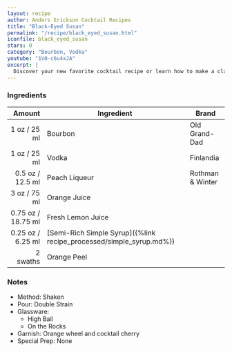 ```yaml
---
layout: recipe
author: Anders Erickson Cocktail Recipes
title: "Black-Eyed Susan"
permalink: "/recipe/black_eyed_susan.html"
iconfile: black_eyed_susan
stars: 0
category: "Bourbon, Vodka"
youtube: "1V0-c6u4xJA"
excerpt: |
  Discover your new favorite cocktail recipe or learn how to make a classic drink—like the Old Fashioned, mojito, or White Russian—right at home.
---
```


### Ingredients

|   Amount | Ingredient                                                | Brand            |
| -------: | --------------------------------------------------------- | ---------------- |
|     1 oz / 25 ml | Bourbon                                                   | Old Grand-Dad    |
|     1 oz / 25 ml | Vodka                                                     | Finlandia        |
|   0.5 oz / 12.5 ml | Peach Liqueur                                             | Rothman & Winter |
|     3 oz / 75 ml | Orange Juice                                              |
|  0.75 oz / 18.75 ml | Fresh Lemon Juice                                         |
|  0.25 oz / 6.25 ml | [Semi-Rich Simple Syrup]({%link recipe_processed/simple_syrup.md%}) |
| 2 swaths | Orange Peel                                               |

### Notes

- Method: Shaken
- Pour: Double Strain
- Glassware:
  - High Ball
  - On the Rocks
- Garnish: Orange wheel and cocktail cherry
- Special Prep: None
